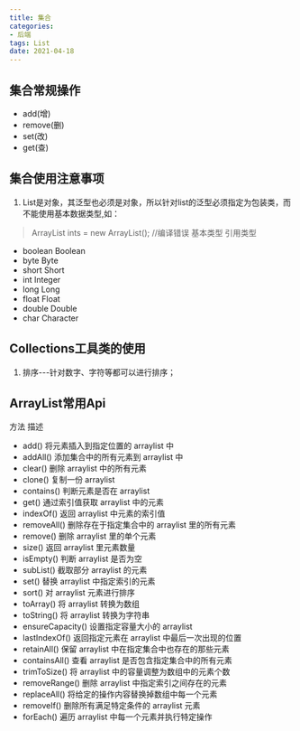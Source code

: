 ```yaml
---
title: 集合
categories:
- 后端
tags: List
date: 2021-04-18
---
```


## 集合常规操作
- add(增)
- remove(删)
- set(改)
- get(查)

## 集合使用注意事项
1. List是对象，其泛型也必须是对象，所以针对list的泛型必须指定为包装类，而不能使用基本数据类型,如：
> ArrayList<int> ints = new ArrayList<int>(); //编译错误
基本类型	引用类型
- boolean	Boolean
- byte	    Byte
- short	    Short
- int	    Integer
- long	    Long
- float	    Float
- double	Double
- char	    Character

## Collections工具类的使用
1. 排序---针对数字、字符等都可以进行排序；

## ArrayList常用Api
方法	描述
- add()	将元素插入到指定位置的 arraylist 中
- addAll()	添加集合中的所有元素到 arraylist 中
- clear()	删除 arraylist 中的所有元素
- clone()	复制一份 arraylist
- contains()	判断元素是否在 arraylist
- get()	通过索引值获取 arraylist 中的元素
- indexOf()	返回 arraylist 中元素的索引值
- removeAll()	删除存在于指定集合中的 arraylist 里的所有元素
- remove()	删除 arraylist 里的单个元素
- size()	返回 arraylist 里元素数量
- isEmpty()	判断 arraylist 是否为空
- subList()	截取部分 arraylist 的元素
- set()	替换 arraylist 中指定索引的元素
- sort()	对 arraylist 元素进行排序
- toArray()	将 arraylist 转换为数组
- toString()	将 arraylist 转换为字符串
- ensureCapacity()	设置指定容量大小的 arraylist
- lastIndexOf()	返回指定元素在 arraylist 中最后一次出现的位置
- retainAll()	保留 arraylist 中在指定集合中也存在的那些元素
- containsAll()	查看 arraylist 是否包含指定集合中的所有元素
- trimToSize()	将 arraylist 中的容量调整为数组中的元素个数
- removeRange()	删除 arraylist 中指定索引之间存在的元素
- replaceAll()	将给定的操作内容替换掉数组中每一个元素
- removeIf()	删除所有满足特定条件的 arraylist 元素
- forEach()	遍历 arraylist 中每一个元素并执行特定操作